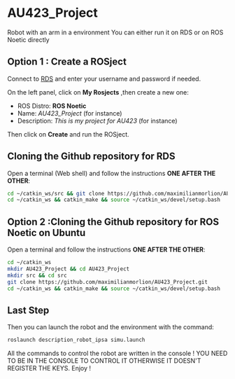 # AU423_Project
Robot with an arm in a environment 
You can either run it on RDS or on ROS Noetic directly
## Option 1 :  Create a ROSject

Connect to [RDS](https://app.theconstructsim.com/#/) and enter your username and password if needed.

On the left panel, click on **My Rosjects** ,then create a new one:

* ROS Distro: **ROS Noetic**
* Name: *AU423_Project* (for instance)
* Description: *This is my project for AU423* (for instance)

Then click on **Create** and run the ROSject.



## Cloning the Github repository for RDS

Open a terminal (Web shell) and follow the instructions **ONE AFTER THE OTHER**:

```bash
cd ~/catkin_ws/src && git clone https://github.com/maximilianmorlion/AU423_Project.git
cd ~/catkin_ws && catkin_make && source ~/catkin_ws/devel/setup.bash
```

## Option 2 :Cloning the Github repository for ROS Noetic on Ubuntu

Open a terminal and follow the instructions **ONE AFTER THE OTHER**:

```bash
cd ~/catkin_ws
mkdir AU423_Project && cd AU423_Project
mkdir src && cd src
git clone https://github.com/maximilianmorlion/AU423_Project.git
cd ~/catkin_ws && catkin_make && source ~/catkin_ws/devel/setup.bash
```

## Last Step
Then you can launch the robot and the environment with the command: 
```bash
roslaunch description_robot_ipsa simu.launch
```
All the commands to control the robot are written in the console !
YOU NEED TO BE IN THE CONSOLE TO CONTROL IT OTHERWISE IT DOESN'T REGISTER THE KEYS.
Enjoy ! 


